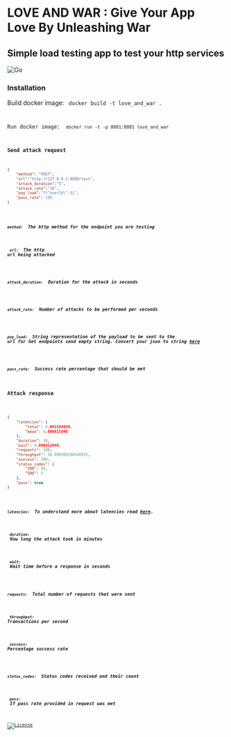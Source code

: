 # LOVE AND WAR : Give Your App Love By Unleashing War
## Simple load testing app to test your http services

![Go](https://img.shields.io/badge/go-%2300ADD8.svg?style=for-the-badge&logo=go&logoColor=white)

### Installation

Build docker image: <code> docker build -t love_and_war . 

Run docker image: <code> docker run -t -p 8081:8081 love_and_war 

### Send attack request
```json
{
    "method": "POST",
    "url":"http://127.0.0.1:8080/test",
    "attack_duration":"5",
    "attack_rate":"10",
    "pay_load":"{\"userId\":1}",
    "pass_rate": 100
}
```
##### <code> method: </code> The http method for the endpoint you are testing

##### <code> url:  </code> The http url being attacked

##### <code> attack_duration:  </code> Duration for the attack in seconds

##### <code> attack_rate:  </code> Number of attacks to be performed per seconds

##### <code> pay_load:  </code> String representation of the payload to be sent to the url for Get endpoints send empty string. Convert your json to string [here](https://jsontostring.com/)

##### <code> pass_rate:  </code> Success rate percentage that should be met

### Attack response

```json

{
    "latencies": {
        "total": 0.061594849,
        "mean": 0.000615948
    },
    "duration": 10,
    "wait": 0.000352949,
    "requests": 100,
    "throughput": 10.099509294546035,
    "success": 100,
    "status_codes": {
        "200": 95,
        "500": 5
    },
    "pass": true
}

```

##### <code> latencies: </code> To understand more about latencies read [here](https://bravenewgeek.com/everything-you-know-about-latency-is-wrong/).

##### <code> duration:  </code> How long the attack took in minutes

##### <code> wait:  </code> Wait time before a response in seconds

##### <code> requests:  </code> Total number of requests that were sent

##### <code> throughput:  </code> Transactions per second

##### <code> success:  </code> Percentage success rate

##### <code> status_codes:  </code> Status codes received and their count

##### <code> pass:  </code> If pass rate provided in request was met


[![License](https://img.shields.io/badge/License-Apache_2.0-blue.svg)](https://opensource.org/licenses/Apache-2.0)





